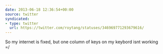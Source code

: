 ```yaml
---
date: 2013-06-18 12:36:54+00:00
source: twitter
syndicated:
- type: twitter
  url: https://twitter.com/roytang/statuses/346969771293679616/
---
```


So my internet is fixed, but one column of keys on my keybord isnt working =/